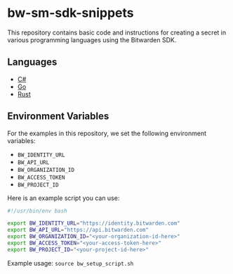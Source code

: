 # bw-sm-sdk-snippets

This repository contains basic code and instructions for creating a secret in various programming languages using the Bitwarden SDK.

## Languages

- [C#](./sdk-cs/instructions.md)
- [Go](./sdk-go/instructions.md)
- [Rust](./sdk-rust/instructions.md)

## Environment Variables

For the examples in this repository, we set the following environment variables:
- `BW_IDENTITY_URL`
- `BW_API_URL`
- `BW_ORGANIZATION_ID`
- `BW_ACCESS_TOKEN`
- `BW_PROJECT_ID`

Here is an example script you can use:

```bash
#!/usr/bin/env bash

export BW_IDENTITY_URL="https://identity.bitwarden.com"
export BW_API_URL="https://api.bitwarden.com"
export BW_ORGANIZATION_ID="<your-organization-id-here>"
export BW_ACCESS_TOKEN="<your-access-token-here>"
export BW_PROJECT_ID="<your-project-id-here>"
```

Example usage: `source bw_setup_script.sh`
